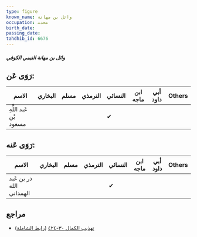 ```yaml
---
type: figure
known_name: وائل بن مهانة
occupation: محدث
birth_date:
passing_date:
tahdhib_id: 6676
---
```

##### وائل بن مهانة التيمي الكوفي

## رَوَى عَن:
| الاسم                  | البخاري | مسلم | الترمذي | النسائي | ابن ماجه | أبي داود | Others |
| ---------------------- | ------- | ---- | ------- | ------- | -------- | -------- | ------ |
| عَبد اللَّهِ بْن مسعود |         |      |         | ✔       |          |          |        |
## رَوَى عَنه:
| الاسم                    | البخاري | مسلم | الترمذي | النسائي | ابن ماجه | أبي داود | Others |
| ------------------------ | ------- | ---- | ------- | ------- | -------- | -------- | ------ |
| ذر بن عَبد الله الهمداني |         |      |         | ✔       |          |          |        |
## مراجع
- [تهذيب الكمال ٣٠-٤٢٤](obsidian://open?vault=Tahdhib-al-Kamal&file=Figures/٦٦٧٦-وائل%20بن%20مهانة%20التيمي%20الكوفي) ([رابط الشاملة](https://shamela.ws/book/3722/16490))